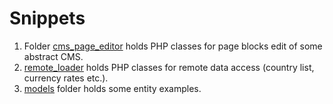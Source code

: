 Snippets
========

1. Folder [cms_page_editor](/cms_page_editor) holds PHP classes for page blocks edit of some abstract CMS.
2. [remote_loader](/remote_loader) holds PHP classes for remote data access (country list, currency rates etc.).
3. [models](/models) folder holds some entity examples.
